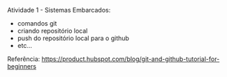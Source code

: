 Atividade 1 - Sistemas Embarcados:

- comandos git
- criando repositório local
- push do repositório local para o github 
- etc...


Referência:
https://product.hubspot.com/blog/git-and-github-tutorial-for-beginners
